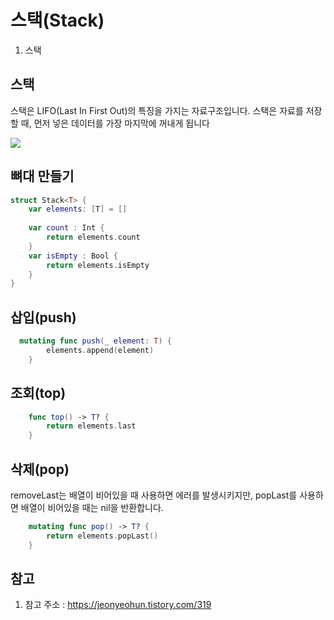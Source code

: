 # 스택(Stack)
1. 스택

## 스택
스택은 LIFO(Last In First Out)의 특징을 가지는 자료구조입니다. 스택은 자료를 저장할 때, 먼저 넣은 데이터를 가장 마지막에 꺼내게 됩니다

<img src="https://img1.daumcdn.net/thumb/R1280x0/?scode=mtistory2&fname=https%3A%2F%2Fblog.kakaocdn.net%2Fdn%2F5pe7v%2FbtrnJAxzW2k%2F0OFEzfLEK2nwpiekv1RrS0%2Fimg.png">

## 뼈대 만들기
```swift
struct Stack<T> {
    var elements: [T] = []
    
    var count : Int {
        return elements.count
    }
    var isEmpty : Bool {
        return elements.isEmpty
    }
}
```

## 삽입(push)
```swift
  mutating func push(_ element: T) {
        elements.append(element)
    }
```

## 조회(top)
```swift
    func top() -> T? {
        return elements.last
    }
```

## 삭제(pop)
removeLast는 배열이 비어있을 때 사용하면 에러를 발생시키지만, popLast를 사용하면 배열이 비어있을 때는 nil을 반환합니다.
```swift
    mutating func pop() -> T? {
        return elements.popLast()
    }
```

## 참고 
1. 참고 주소 : https://jeonyeohun.tistory.com/319